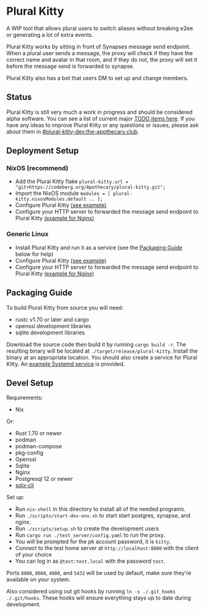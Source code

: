 # Plural Kitty

A WIP tool that allows plural users to switch aliases without breaking e2ee or
generating a lot of extra events.

Plural Kitty works by sitting in front of Synapses message send endpoint. When a plural user
sends a message, the proxy will check if they have the correct name and avatar in that room,
and if they do not, the proxy will set it before the message send is forwarded to synapse.

Plural Kitty also has a bot that users DM to set up and change members.

## Status

Plural Kitty is still very much a work in progress and should be considered alpha software.
You can see a list of current major [TODO items here](./TODO.md). If you have any ideas to improve
Plural Kitty or any questions or issues, please ask about them in 
[#plural-kitty-dev:the-apothecary.club](https://matrix.to/#/#plural-kitty-dev:the-apothecary.club).

## Deployment Setup

### NixOS (recommend)

- Add the Plural Kitty flake `plural-kitty.url = "git+https://codeberg.org/Apothecary/plural-kitty.git";`
- Import the NixOS module `modules = [ plural-kitty.nixosModules.default .. ];`
- Configure Plural Kitty [(see example)](./docs/config-examples/example.nix)
- Configure your HTTP server to forwarded the message send endpoint to Plural Kitty [(example for Nginx)](./docs/config-examples/example-nginx.nix)

### Generic Linux

- Install Plural Kitty and run it as a service (see the [Packaging Guide](#packaging-guide) below for help)
- Configure Plural Kitty [(see example)](./docs/config-examples/example.yaml)
- Configure your HTTP server to forwarded the message send endpoint to Plural Kitty [(example for Nginx)](./docs/config-examples/example-nginx.conf)

## Packaging Guide

To build Plural Kitty from source you will need:

- rustc v1.70 or later and cargo
- openssl development libraries
- sqlite development libraries

Download the source code then build it by running `cargo build -r`. The
resulting binary will be located at `./target/release/plural-kitty`. Install
the binary at an appropriate location. You should also create a service for
Plural Kitty. An [example Systemd service](./docs/config-examples/example.plural-kitty.service)
is provided.

## Devel Setup

Requirements:

- Nix

Or:

- Rust 1.70 or newer
- podman
- podman-compose
- pkg-config
- Openssl
- Sqlite
- Nginx
- Postgresql 12 or newer
- [sqlx-cli](https://github.com/launchbadge/sqlx/tree/main/sqlx-cli)

Set up:

- Run `nix-shell` in this directory to install all of the needed programs.
- Run `./scripts/start-dev-env.sh` to start start postgres, synapse, and nginx.
- Run `./scripts/setup.sh` to create the development users
- Run `cargo run ./test_server/config.yaml` to run the proxy.
- You will be prompted for the pk account password, it is `kitty`.
- Connect to the test home server at `http://localhost:8000` with the client of your choice
- You can log in as `@test:test.local` with the password `test`.

Ports `8000`, `8008`, `4000`, and `5432` will be used by default,
make sure they're available on your system.

Also considered using out git hooks by running `ln -s ./.git_hooks ./.git/hooks`.
These hooks will ensure everything stays up to date during development.

